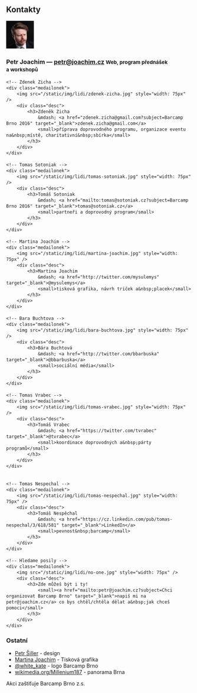 Kontakty
--------

<div class="medailonky">
    <!-- Petr Joachim -->
    <div class="medailonek">
        <img src="/static/img/lidi/petr-joachim.jpg" style="width: 75px" />
        <div class="desc">
            <h3>Petr Joachim
                &mdash; <a href="mailto:petr@joachim.cz?subject=Barcamp Brno 2016">petr@joachim.cz</a>
                <small>Web, program přednášek a&nbsp;workshopů</small>
            </h3>
        </div>
    </div>

    <!-- Zdenek Zicha -->
    <div class="medailonek">
        <img src="/static/img/lidi/zdenek-zicha.jpg" style="width: 75px" />
        <div class="desc">
            <h3>Zdeněk Zicha
                &mdash; <a href="zdenek.zicha@gmail.com?subject=Barcamp Brno 2016" target="_blank">zdenek.zicha@gmail.com</a>
                <small>příprava doprovodného programu, organizace eventu na&nbsp;místě, charitativní&nbsp;sbírka</small>
            </h3>
        </div>
    </div>

    <!-- Tomas Sotoniak -->
    <div class="medailonek">
        <img src="/static/img/lidi/tomas-sotoniak.jpg" style="width: 75px" />
        <div class="desc">
            <h3>Tomáš Sotoniak
                &mdash; <a href="mailto:tomas@sotoniak.cz?subject=Barcamp Brno 2016" target="_blank">tomas@sotoniak.cz</a>
                <small>partneři a doprovodný program</small>
            </h3>
        </div>
    </div>

    <!-- Martina Joachim -->
    <div class="medailonek">
        <img src="/static/img/lidi/martina-joachim.jpg" style="width: 75px" />
        <div class="desc">
            <h3>Martina Joachim
                &mdash; <a href="http://twitter.com/mysulemys" target="_blank">@mysulemys</a>
                <small>tisková grafika, návrh triček a&nbsp;placek</small>
            </h3>
        </div>
    </div>

    <!-- Bara Buchtova -->
    <div class="medailonek">
        <img src="/static/img/lidi/bara-buchtova.jpg" style="width: 75px" />
        <div class="desc">
            <h3>Bára Buchtová
                &mdash; <a href="http://twitter.com/bbarbuska" target="_blank">@bbarbuska</a>
                <small>sociální média</small>
            </h3>
        </div>
    </div>

    <!-- Tomas Vrabec -->
    <div class="medailonek">
        <img src="/static/img/lidi/tomas-vrabec.jpg" style="width: 75px" />
        <div class="desc">
            <h3>Tomáš Vrabec
                &mdash; <a href="https://twitter.com/tvrabec" target="_blank">@tvrabec</a>
                <small>koordinace doprovodných a&nbsp;párty programů</small>
            </h3>
        </div>
    </div>


    <!-- Tomas Nespechal -->
    <div class="medailonek">
        <img src="/static/img/lidi/tomas-nespechal.jpg" style="width: 75px" />
        <div class="desc">
            <h3>Tomáš Nespěchal
                &mdash; <a href="https://cz.linkedin.com/pub/tomas-nespechal/3/618/581" target="_blank">LinkedIn</a>
                <small>pevnost&nbsp;barcamp</small>
            </h3>
        </div>
    </div>

    <!-- Hledame posily -->
    <div class="medailonek">
        <img src="/static/img/lidi/no-one.jpg" style="width: 75px" />
        <div class="desc">
            <h3>Zde můžeš být i ty!
                <small><a href="mailto:petr@joachim.cz?subject=Chci organizovat Barcamp Brno" target="_blank">napiš mi na petr@joachim.cz</a> co bys chtěl/chtěla dělat a&nbsp;jak chceš pomoci</small>
            </h3>
        </div>
    </div>
</div>

### Ostatní
 - [Petr Šiller](http://petrsiller.cz/) - design
 - [Martina Joachim](http://www.twitter.com/mysulemys) - Tisková grafika
 - [@white_kate](http://www.twitter.com/white_kate) - logo Barcamp Brno
 - [wikimedia.org/Millenium187](https://commons.wikimedia.org/wiki/File:Brno_-_panorama_II_-_2012.jpg) - panorama Brna


Akci zaštiťuje Barcamp Brno z.s.